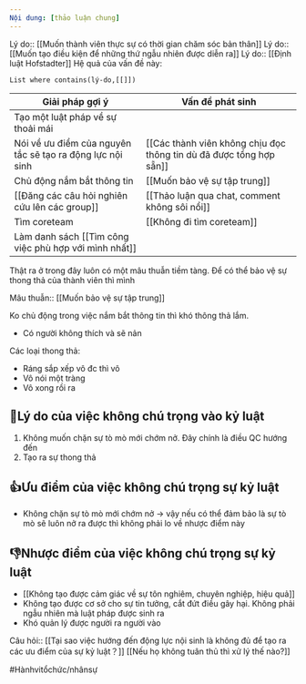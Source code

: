 ```yaml
---
Nội dung: [thảo luận chung]
---
```


Lý do:: [[Muốn thành viên thực sự có thời gian chăm sóc bản thân]]
Lý do:: [[Muốn tạo điều kiện để những thứ ngẫu nhiên được diễn ra]]
Lý do:: [[Định luật Hofstadter]]
Hệ quả của vấn đề này:
```dataview
List where contains(lý-do,[[]])
```
| Giải pháp gợi ý                                                                    | Vấn đề phát sinh                                                    |
| ---------------------------------------------------------------------------------- | ------------------------------------------------------------------- |
| Tạo một luật pháp về sự thoải mái                                                  |                                                                     |
| Nói về ưu điểm của nguyên tắc sẽ tạo ra động lực nội sinh                          | [[Các thành viên không chịu đọc thông tin dù đã được tổng hợp sẵn]] |
| Chủ động nắm bắt thông tin                                                         | [[Muốn bảo vệ sự tập trung]]                                        |
| [[Đăng các câu hỏi nghiên cứu lên các group]]                                                         | [[Thảo luận qua chat, comment không sôi nổi]]                       |
| Tìm coreteam                                                                       | [[Không đi tìm coreteam]]                                           |
| Làm danh sách [[Tìm công việc phù hợp với mình nhất]] |                                                                     |

Thật ra ở trong đây luôn có một mâu thuẫn tiềm tàng. Để có thể bảo vệ sự thong thả của thành viên thì mình 

Mâu thuẫn:: [[Muốn bảo vệ sự tập trung]]

Ko chủ động trong việc nắm bắt thông tin thì khó thông thả lắm.

 - Có người không thích và sẽ nản

Các loại thong thả:
- Ráng sắp xếp vô đc thì vô
- Vô nói một tràng
- Vô xong rồi ra

## 🤔Lý do của việc không chú trọng vào kỷ luật
1. Không muốn chặn sự tò mò mới chớm nở. Đây chính là điều QC hướng đến
2. Tạo ra sự thong thả

## 👍Ưu điểm của việc không chú trọng sự kỷ luật
- Không chặn sự tò mò mới chớm nở → vậy nếu có thể đảm bảo là sự tò mò sẽ luôn nở ra được thì không phải lo về nhược điểm này

## 👎Nhược điểm của việc không chú trọng sự kỷ luật 
- [[Không tạo được cảm giác về sự tôn nghiêm, chuyên nghiệp, hiệu quả]]
- Không tạo được cơ sở cho sự tin tưởng, cắt đứt điều gây hại. Không phải ngẫu nhiên mà luật pháp được sinh ra
- Khó quản lý được người ra người vào

Câu hỏi:: [[Tại sao việc hướng đến động lực nội sinh là không đủ để tạo ra các ưu điểm của sự kỷ luật？]] 
[[Nếu họ không tuân thủ thì xử lý thế nào?]] 

#Hànhvitổchức/nhânsự 
